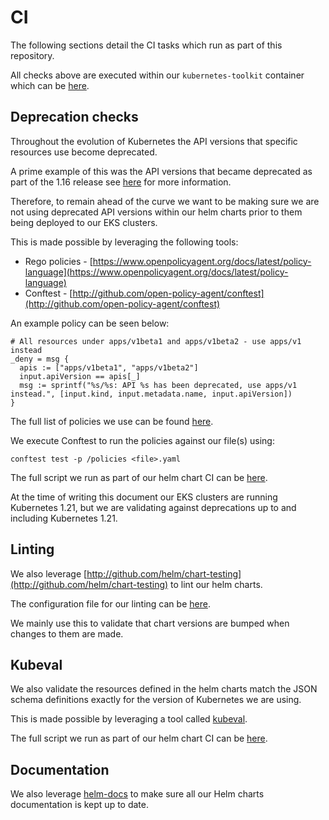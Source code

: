 # CI

The following sections detail the CI tasks which run as part of this repository.

All checks above are executed within our `kubernetes-toolkit` container which can be [here](http://github.com/ksoc-private/docker-kubernetes-toolkit).

## Deprecation checks

Throughout the evolution of Kubernetes the API versions that specific resources use become deprecated.

A prime example of this was the API versions that became deprecated as part of the 1.16 release see [here](https://kubernetes.io/blog/2019/07/18/api-deprecations-in-1-16/) for more information.

Therefore, to remain ahead of the curve we want to be making sure we are not using deprecated API versions within our helm charts prior to them being deployed to our EKS clusters.

This is made possible by leveraging the following tools:

- Rego policies - [https://www.openpolicyagent.org/docs/latest/policy-language](https://www.openpolicyagent.org/docs/latest/policy-language)
- Conftest - [http://github.com/open-policy-agent/conftest](http://github.com/open-policy-agent/conftest)

An example policy can be seen below:

```
# All resources under apps/v1beta1 and apps/v1beta2 - use apps/v1 instead
_deny = msg {
  apis := ["apps/v1beta1", "apps/v1beta2"]
  input.apiVersion == apis[_]
  msg := sprintf("%s/%s: API %s has been deprecated, use apps/v1 instead.", [input.kind, input.metadata.name, input.apiVersion])
}
```

The full list of  policies we use can be found [here](https://github.com/ksoc-private/docker-kubernetes-toolkit/-/tree/main/policies).

We execute Conftest to run the policies against our file(s) using:

```
conftest test -p /policies <file>.yaml
```

The full script we run as part of our helm chart CI can be [here](../bin/deprecation-checks).

At the time of writing this document our EKS clusters are running Kubernetes 1.21, but we are validating against deprecations up to and including Kubernetes 1.21.

## Linting

We also leverage [http://github.com/helm/chart-testing](http://github.com/helm/chart-testing) to lint our helm charts.

The configuration file for our linting can be [here](../test/ct.yaml).

We mainly use this to validate that chart versions are bumped when changes to them are made.

## Kubeval

We also validate the resources defined in the helm charts match the JSON schema definitions exactly for the version of Kubernetes we are using.

This is made possible by leveraging a tool called [kubeval](http://github.com/instrumenta/kubeval).

The full script we run as part of our helm chart CI can be [here](../bin/kubeval-each-chart).

## Documentation

We also leverage [helm-docs](https://github.com/norwoodj/helm-docs) to make sure all our Helm charts documentation is kept up to date.
